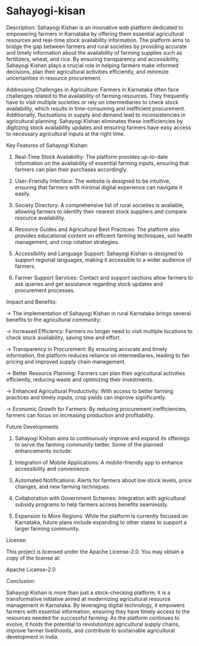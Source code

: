 # Sahayogi-kisan

Description:
Sahayogi Kishan is an innovative web platform dedicated to empowering farmers in Karnataka by offering them essential agricultural resources and real-time stock availability information. The platform aims to bridge the gap between farmers and rural societies by providing accurate and timely information about the availability of farming supplies such as fertilizers, wheat, and rice. By ensuring transparency and accessibility, Sahayogi Kishan plays a crucial role in helping farmers make informed decisions, plan their agricultural activities efficiently, and minimize uncertainties in resource procurement.

Addressing Challenges in Agriculture:
Farmers in Karnataka often face challenges related to the availability of farming resources. They frequently have to visit multiple societies or rely on intermediaries to check stock availability, which results in time-consuming and inefficient procurement. Additionally, fluctuations in supply and demand lead to inconsistencies in agricultural planning. Sahayogi Kishan eliminates these inefficiencies by digitizing stock availability updates and ensuring farmers have easy access to necessary agricultural inputs at the right time.

Key Features of Sahayogi Kishan:

1. Real-Time Stock Availability: The platform provides up-to-date information on the availability of essential farming inputs, ensuring that farmers can plan their purchases accordingly.

2. User-Friendly Interface: The website is designed to be intuitive, ensuring that farmers with minimal digital experience can navigate it easily.

3. Society Directory: A comprehensive list of rural societies is available, allowing farmers to identify their nearest stock suppliers and compare resource availability.

4. Resource Guides and Agricultural Best Practices: The platform also provides educational content on efficient farming techniques, soil health management, and crop rotation strategies.

5. Accessibility and Language Support: Sahayogi Kishan is designed to support regional languages, making it accessible to a wider audience of farmers.

6. Farmer Support Services: Contact and support sections allow farmers to ask queries and get assistance regarding stock updates and procurement processes.

Impact and Benefits:

-> The implementation of Sahayogi Kishan in rural Karnataka brings several benefits to the agricultural community:

-> Increased Efficiency: Farmers no longer need to visit multiple locations to check stock availability, saving time and effort.

-> Transparency in Procurement: By ensuring accurate and timely information, the platform reduces reliance on intermediaries, leading to fair pricing and improved supply chain management.

-> Better Resource Planning: Farmers can plan their agricultural activities efficiently, reducing waste and optimizing their investments.

-> Enhanced Agricultural Productivity: With access to better farming practices and timely inputs, crop yields can improve significantly.

-> Economic Growth for Farmers: By reducing procurement inefficiencies, farmers can focus on increasing production and profitability.

Future Developments

1. Sahayogi Kishan aims to continuously improve and expand its offerings to serve the farming community better. Some of the planned enhancements include:

2. Integration of Mobile Applications: A mobile-friendly app to enhance accessibility and convenience.

3. Automated Notifications: Alerts for farmers about low stock levels, price changes, and new farming techniques.

4. Collaboration with Government Schemes: Integration with agricultural subsidy programs to help farmers access benefits seamlessly.

5. Expansion to More Regions: While the platform is currently focused on Karnataka, future plans include expanding to other states to support a larger farming community.

License:

This project is licensed under the Apache License-2.0. You may obtain a copy of the license at:

Apache License-2.0

Conclusion:

Sahayogi Kishan is more than just a stock-checking platform; it is a transformative initiative aimed at modernizing agricultural resource management in Karnataka. By leveraging digital technology, it empowers farmers with essential information, ensuring they have timely access to the resources needed for successful farming. As the platform continues to evolve, it holds the potential to revolutionize agricultural supply chains, improve farmer livelihoods, and contribute to sustainable agricultural development in India.
